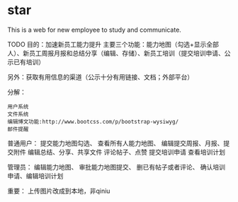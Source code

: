 # star
This is a web for new employee to study and communicate.

TODO
目的：加速新员工能力提升
主要三个功能：能力地图（勾选+显示全部人）、新员工周报月报和总结分享（编辑、存储）、新员工培训（提交培训申请、公示已有培训）

另外：获取有用信息的渠道（公示十分有用链接、文档；外部平台）
	

分解：

	用户系统	
	文件系统
	编辑博文功能:http://www.bootcss.com/p/bootstrap-wysiwyg/
	邮件提醒


普通用户：
	提交能力地图勾选、
	查看所有人能力地图、
	编辑提交周报、月报、提交附件
	编辑总结、分享、共享文件
	评论帖子、点赞
	提交培训申请
	查看培训计划

管理员：
	编辑能力地图、
	审批能力地图提交、
	删已有帖子或者评论、
	确认培训申请、编辑培训计划


重要：
    上传图片改成到本地，非qiniu
